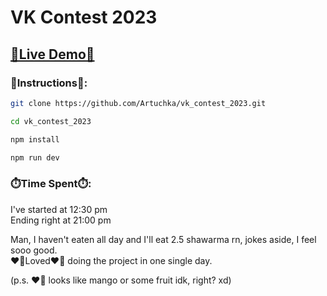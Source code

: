 # VK Contest 2023

## [🔗Live Demo🔗](https://vk-contest-2023.vercel.app/)

### 🚩Instructions🚩:

```bash
git clone https://github.com/Artuchka/vk_contest_2023.git

```

```bash
cd vk_contest_2023
```

```bash
npm install
```

```bash
npm run dev
```

### ⏱️Time Spent⏱️:

I've started at 12:30 pm\
Ending right at 21:00 pm

Man, I haven't eaten all day and I'll eat 2.5 shawarma rn, jokes aside, I feel sooo good.\
❤️‍🔥Loved❤️‍🔥 doing the project in one single day.

(p.s. ❤️‍🔥 looks like mango or some fruit idk, right? xd)
